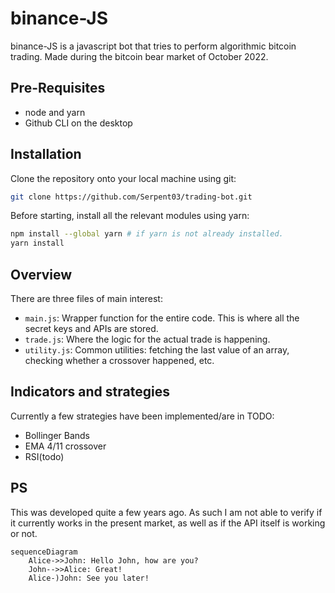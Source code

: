 
# binance-JS
binance-JS is a javascript bot that tries to perform algorithmic bitcoin trading. Made during the bitcoin bear market of October 2022.

## Pre-Requisites
- node and yarn
- Github CLI on the desktop

## Installation

Clone the repository onto your local machine using git:

```bash
git clone https://github.com/Serpent03/trading-bot.git
```

Before starting, install all the relevant modules using yarn:
```bash
npm install --global yarn # if yarn is not already installed.
yarn install
```

## Overview

There are three files of main interest:
- `main.js`: Wrapper function for the entire code. This is where all the secret keys and APIs are stored.
- `trade.js`: Where the logic for the actual trade is happening.
- `utility.js`: Common utilities: fetching the last value of an array, checking whether a crossover happened, etc.

## Indicators and strategies

Currently a few strategies have been implemented/are in TODO:
- Bollinger Bands
- EMA 4/11 crossover
- RSI(todo)

## PS
This was developed quite a few years ago. As such I am not able to verify if it currently works in the present market, as well as if the API itself is working or not.
```mermaid
sequenceDiagram
    Alice->>John: Hello John, how are you?
    John-->>Alice: Great!
    Alice-)John: See you later!
```
